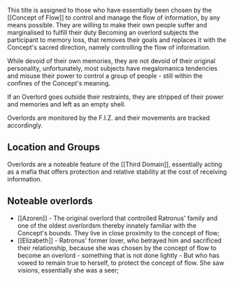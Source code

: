 This title is assigned to those who have essentially been chosen by the [[Concept of Flow]] to control and manage the flow of information, by any means possible. They are willing to make their own people suffer and marginalised to fulfill their duty
Becoming an overlord subjects the participant to memory loss, that removes their goals and replaces it with the Concept's sacred direction, namely controlling the flow of information.

While devoid of their own memories, they are not devoid of their original personality, unfortunately, most subjects have megalomanica tendencies and misuse their power to control a group of people - still within the confines of the Concept's meaning.

If an Overlord goes outside their restraints, they are stripped of their power and memories and left as an empty shell.

Overlords are monitored by the F.I.Z. and their movements are tracked accordingly.
## Location and Groups
Overlords are a noteable feature of the [[Third Domain]], essentially acting as a mafia that offers protection and relative stability at the cost of receiving information.

## Noteable overlords
- [[Azoren]] - The original overlord that controlled Ratronus' family and one of the oldest overlordsm thereby innately familiar with the Concept's bounds. They live in close proximity to the concept of flow;
- [[Elizabeth]] - Ratronus' former lover, who betrayed him and sacrificed their relationship, because she was chosen by the concept of flow to become an overlord - something that is not done lightly - But who has vowed to remain true to herself, to protect the concept of flow. She saw visions, essentially she was a seer;
